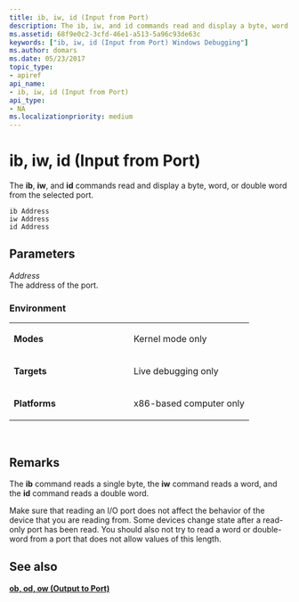 ```yaml
---
title: ib, iw, id (Input from Port)
description: The ib, iw, and id commands read and display a byte, word, or double word from the selected port.
ms.assetid: 68f9e0c2-3cfd-46e1-a513-5a96c93de63c
keywords: ["ib, iw, id (Input from Port) Windows Debugging"]
ms.author: domars
ms.date: 05/23/2017
topic_type:
- apiref
api_name:
- ib, iw, id (Input from Port)
api_type:
- NA
ms.localizationpriority: medium
---
```


# ib, iw, id (Input from Port)


The **ib**, **iw**, and **id** commands read and display a byte, word, or double word from the selected port.

```dbgcmd
ib Address 
iw Address 
id Address
```

## <span id="ddk_cmd_input_from_port_dbg"></span><span id="DDK_CMD_INPUT_FROM_PORT_DBG"></span>Parameters


<span id="_______Address______"></span><span id="_______address______"></span><span id="_______ADDRESS______"></span> *Address*   
The address of the port.

### <span id="Environment"></span><span id="environment"></span><span id="ENVIRONMENT"></span>Environment

<table>
<colgroup>
<col width="50%" />
<col width="50%" />
</colgroup>
<tbody>
<tr class="odd">
<td align="left"><p><strong>Modes</strong></p></td>
<td align="left"><p>Kernel mode only</p></td>
</tr>
<tr class="even">
<td align="left"><p><strong>Targets</strong></p></td>
<td align="left"><p>Live debugging only</p></td>
</tr>
<tr class="odd">
<td align="left"><p><strong>Platforms</strong></p></td>
<td align="left"><p>x86-based computer only</p></td>
</tr>
</tbody>
</table>

 

Remarks
-------

The **ib** command reads a single byte, the **iw** command reads a word, and the **id** command reads a double word.

Make sure that reading an I/O port does not affect the behavior of the device that you are reading from. Some devices change state after a read-only port has been read. You should also not try to read a word or double-word from a port that does not allow values of this length.

## <span id="see_also"></span>See also


[**ob, od, ow (Output to Port)**](ob--ow--od--output-to-port-.md)

 

 






